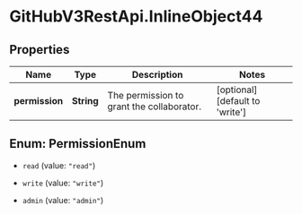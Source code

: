 # GitHubV3RestApi.InlineObject44

## Properties

Name | Type | Description | Notes
------------ | ------------- | ------------- | -------------
**permission** | **String** | The permission to grant the collaborator. | [optional] [default to &#39;write&#39;]



## Enum: PermissionEnum


* `read` (value: `"read"`)

* `write` (value: `"write"`)

* `admin` (value: `"admin"`)





